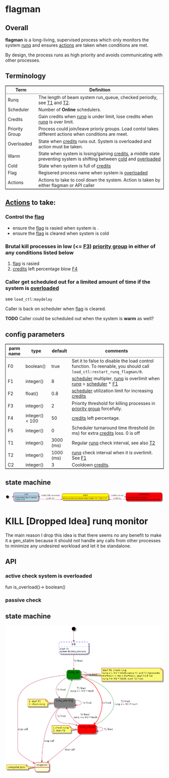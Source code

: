 

# flagman


## Overall

**flagman** is a long-living, supervised process which only monitors the system [runq](#orgf1c7288) and ensures [actions](#org46d8621) are taken when conditions are met.

By design, the process runs as high priority and avoids communicating with other processes.


## Terminology

<table border="2" cellspacing="0" cellpadding="6" rules="groups" frame="hsides">


<colgroup>
<col  class="org-left" />

<col  class="org-left" />
</colgroup>
<thead>
<tr>
<th scope="col" class="org-left">Term</th>
<th scope="col" class="org-left">Definition</th>
</tr>
</thead>

<tbody>
<tr>
<td class="org-left">Runq<a id="orgf1c7288"></a></td>
<td class="org-left">The length of beam system run_queue, checked periodly, see <a href="#org7afe759">T1</a> and <a href="#orgc6b8210">T2</a>.</td>
</tr>


<tr>
<td class="org-left">Scheduler<a id="orgba82608"></a></td>
<td class="org-left">Number of <b>Online</b> schedulers.</td>
</tr>


<tr>
<td class="org-left">Credits<a id="org27a7d34"></a></td>
<td class="org-left">Gain credits when <a href="#orgf1c7288">runq</a> is under limit, lose credits when <a href="#orgf1c7288">runq</a> is over limit.</td>
</tr>


<tr>
<td class="org-left">Priority Group<a id="orgd3b9e94"></a></td>
<td class="org-left">Process could join/leave prioriy groups. Load contol takes different actions when conditions are meet.</td>
</tr>


<tr>
<td class="org-left">Overloaded<a id="orgcd88e5c"></a></td>
<td class="org-left">State when <a href="#org27a7d34">credits</a> runs out. System is overloaded and action must be taken.</td>
</tr>


<tr>
<td class="org-left">Warm<a id="orgd679f14"></a></td>
<td class="org-left">State when system is losing/gaining <a href="#org27a7d34">credits</a>, a middle state preventing system is shifting between <a href="#orge30a1df">cold</a> and <a href="#orgcd88e5c">overloaded</a></td>
</tr>


<tr>
<td class="org-left">Cold<a id="orge30a1df"></a></td>
<td class="org-left">State when system is full of <a href="#org27a7d34">credits</a></td>
</tr>


<tr>
<td class="org-left">Flag<a id="orgaef06e2"></a></td>
<td class="org-left">Regisered process name when system is <a href="#orgcd88e5c">overloaded</a></td>
</tr>


<tr>
<td class="org-left">Actions<a id="org46d8621"></a></td>
<td class="org-left">Actions to take to cool down the system. Action is taken by either flagman or API caller</td>
</tr>
</tbody>
</table>


## [Actions](#org46d8621) to take:


### Control the [flag](#orgaef06e2)

-   ensure the [flag](#orgaef06e2) is rasied when system is <a id="orga89959d"></a>.
-   ensure the [flag](#orgaef06e2) is cleared when system is cold


### Brutal kill processes in low (<= [F3](#org55a7fe0)) [priority group](#orgd3b9e94) in either of any conditions listed below

1.  [flag](#orgaef06e2) is rasied
2.  [credits](#org27a7d34) left percentage blow [F4](#org336b86d)


### Caller get scheduled out for a limited amount of time if the system is [overloaded](#orgcd88e5c)

see `load_ctl:maydelay`

Caller is back on scheduler when [flag](#orgaef06e2) is cleared.

**TODO** Caller could be scheduled out when the system is **warm** as well?


## config parameters

<table border="2" cellspacing="0" cellpadding="6" rules="groups" frame="hsides">


<colgroup>
<col  class="org-left" />

<col  class="org-left" />

<col  class="org-right" />

<col  class="org-left" />
</colgroup>
<thead>
<tr>
<th scope="col" class="org-left">parm name</th>
<th scope="col" class="org-left">type</th>
<th scope="col" class="org-right">default</th>
<th scope="col" class="org-left">comments</th>
</tr>
</thead>

<tbody>
<tr>
<td class="org-left">F0<a id="org17f94a4"></a></td>
<td class="org-left">boolean()</td>
<td class="org-right">true</td>
<td class="org-left">Set it to false to disable the load control function. To reenable, you should call <code>load_ctl:restart_runq_flagman/0</code>.</td>
</tr>


<tr>
<td class="org-left">F1<a id="orgd3364c4"></a></td>
<td class="org-left">integer()</td>
<td class="org-right">8</td>
<td class="org-left"><a href="#orgba82608">scheduler</a> multipler, <a href="#orgf1c7288">runq</a> is overlimit when <a href="#orgf1c7288">runq</a> &gt; <a href="#orgba82608">scheduler</a> * <a href="#orgd3364c4">F1</a></td>
</tr>


<tr>
<td class="org-left">F2<a id="orga301b62"></a></td>
<td class="org-left">float()</td>
<td class="org-right">0.8</td>
<td class="org-left"><a href="#orgba82608">scheduler</a> utilization limit for increasing <a href="#org27a7d34">credits</a></td>
</tr>


<tr>
<td class="org-left">F3<a id="org55a7fe0"></a></td>
<td class="org-left">integer()</td>
<td class="org-right">2</td>
<td class="org-left">Priority threshold for killing processes in <a href="#orgd3b9e94">priority group</a> forcefully.</td>
</tr>


<tr>
<td class="org-left">F4<a id="org336b86d"></a></td>
<td class="org-left">integer() &lt; 100</td>
<td class="org-right">50</td>
<td class="org-left"><a href="#org27a7d34">credits</a> left percentage.</td>
</tr>


<tr>
<td class="org-left">F5<a id="org331ab86"></a></td>
<td class="org-left">integer()</td>
<td class="org-right">0</td>
<td class="org-left">Scheduler turnaround time threshold (in ms) for extra <a href="#org27a7d34">credits</a> loss. 0 is off</td>
</tr>


<tr>
<td class="org-left">T1<a id="org7afe759"></a></td>
<td class="org-left">integer()</td>
<td class="org-right">3000 (ms)</td>
<td class="org-left">Regular <a href="#orgf1c7288">runq</a> check interval, see also <a href="#orgc6b8210">T2</a></td>
</tr>


<tr>
<td class="org-left">T2<a id="orgc6b8210"></a></td>
<td class="org-left">integer()</td>
<td class="org-right">1000 (ms)</td>
<td class="org-left"><a href="#orgf1c7288">runq</a> check interval when it is overlimit. See <a href="#orgd3364c4">F1</a></td>
</tr>


<tr>
<td class="org-left">C2<a id="org2774146"></a></td>
<td class="org-left">integer()</td>
<td class="org-right">3</td>
<td class="org-left">Cooldown <a href="#org27a7d34">credits</a>.</td>
</tr>
</tbody>
</table>


## state machine

![img](flagman_fsm.png)


# KILL [Dropped Idea] runq monitor

The main reason I drop this idea is that there seems no any benefit to make it a gen\_statm
because it should not handle any calls from other processes to minimize any undesired workload and let it be standalone.


## API


### active check system is overloaded

fun is\_overload()-> boolean()


### passive check


## state machine

![img](state_machine.png)

